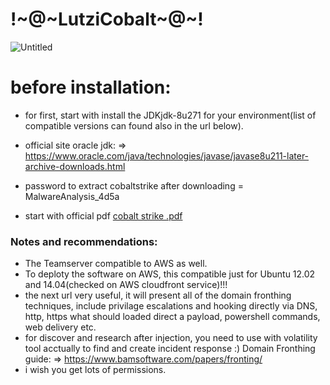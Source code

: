 # !~@~LutziCobalt~@~!

![Untitled](https://user-images.githubusercontent.com/45577616/137908075-804e8916-f796-4c84-be2a-b7ca8acdb86c.png)

# before installation:

 * for first, start with install the JDKjdk-8u271 for your environment(list of compatible versions can found also in the url below).

 * official site oracle jdk: => https://www.oracle.com/java/technologies/javase/javase8u211-later-archive-downloads.html

 * password to extract cobaltstrike after downloading = MalwareAnalysis_4d5a
 
* start with official pdf [cobalt strike .pdf](https://github.com/LutziGoz/-Lutzi_Goz_Softwares-Tools_Rare-useful-/files/7373219/cobalt.strike.pdf)

### Notes and recommendations:
* The Teamserver compatible to AWS as well.
* To deploty the software on AWS, this compatible just for Ubuntu 12.02 and 14.04(checked on AWS cloudfront service)!!!
* the next url very useful, it will present all of the domain fronthing techniques, include privilage escalations and hooking directly via DNS, http, https what should loaded direct a payload, powershell commands, web delivery etc. 
* for discover and research after injection, you need to use with volatility tool acctually to find and create incident response :)
Domain Fronthing guide: => https://www.bamsoftware.com/papers/fronting/
* i wish you get lots of permissions.
